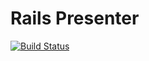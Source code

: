 # Rails Presenter

[![Build Status](https://travis-ci.org/dfmonaco/rails_presenter.png?branch=master)](https://travis-ci.org/dfmonaco/rails_presenter)
